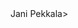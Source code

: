 <Class>
  Jani Pekkala>
</Class> 
<Software dev:student, living in Central Finland.>
<Currently working on with C#, Python and Java.>
<Hobbies: Music, writing code, skiing and reading>

<!---
Jaspak1778/Jaspak1778 is a ✨ special ✨ repository because its `README.md` (this file) appears on your GitHub profile.
You can click the Preview link to take a look at your changes.
--->
